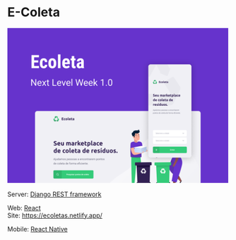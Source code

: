 # E-Coleta

<img src="capa.png" width="500">


Server: [Django REST framework](https://www.django-rest-framework.org/)

Web: [React](https://pt-br.reactjs.org/)<br>
Site: https://ecoletas.netlify.app/

Mobile: [React Native](https://reactnative.dev/)
